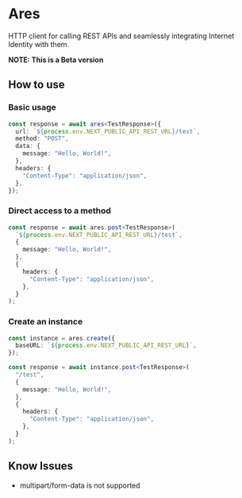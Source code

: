 # Ares

HTTP client for calling REST APIs and seamlessly integrating Internet Identity with them.

**NOTE: This is a Beta version**

## How to use

### Basic usage

```typescript
const response = await ares<TestResponse>({
  url: `${process.env.NEXT_PUBLIC_API_REST_URL}/test`,
  method: "POST",
  data: {
    message: "Hello, World!",
  },
  headers: {
    "Content-Type": "application/json",
  },
});
```

### Direct access to a method

```typescript
const response = await ares.post<TestResponse>(
  `${process.env.NEXT_PUBLIC_API_REST_URL}/test`,
  {
    message: "Hello, World!",
  },
  {
    headers: {
      "Content-Type": "application/json",
    },
  }
);
```

### Create an instance

```typescript
const instance = ares.create({
  baseURL: `${process.env.NEXT_PUBLIC_API_REST_URL}`,
});

const response = await instance.post<TestResponse>(
  "/test",
  {
    message: "Hello, World!",
  },
  {
    headers: {
      "Content-Type": "application/json",
    },
  }
);
```

## Know Issues

- multipart/form-data is not supported
